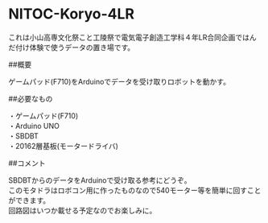 # NITOC-Koryo-4LR

これは小山高専文化祭こと工陵祭で電気電子創造工学科４年LR合同企画ではんだ付け体験で使うデータの置き場です。<br>

##概要

ゲームパッド(F710)をArduinoでデータを受け取りロボットを動かす。<br>

##必要なもの

・ゲームパッド(F710)<br>
・Arduino UNO<br>
・SBDBT<br>
・20162層基板(モータードライバ)<br>

##コメント

SBDBTからのデータをArduinoで受け取る参考にどうぞ。<br>
このモタドラはロボコン用に作ったものなので540モーター等を簡単に回すことができます。<br>
回路図はいつか載せる予定なのでお楽しみに。<br>




